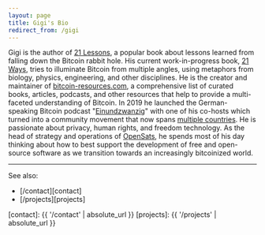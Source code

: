 ```yaml
---
layout: page
title: Gigi's Bio
redirect_from: /gigi
---
```


Gigi is the author of [21 Lessons](https://21lessons.com/), a popular book about
lessons learned from falling down the Bitcoin rabbit hole.  His current
work-in-progress book, [21 Ways](https://21-ways.com/), tries to illuminate
Bitcoin from multiple angles, using metaphors from biology, physics,
engineering, and other disciplines. He is the creator and maintainer
of [bitcoin-resources.com](https://bitcoin-resources.com/), a comprehensive list
of curated books, articles, podcasts, and other resources that help to provide a
multi-faceted understanding of Bitcoin.  In 2019 he launched the German-speaking
Bitcoin podcast \"[Einundzwanzig](https://einundzwanzig.space/)\" with one of
his co-hosts which turned into a community movement that now spans [multiple
countries](https://twentyone.world/). He is passionate about privacy, human
rights, and freedom technology. As the head of strategy and operations
of [OpenSats](https://opensats.org/), he spends most of his day thinking about
how to best support the development of free and open-source software as we
transition towards an increasingly bitcoinized world.

---

See also:

- [/contact][contact]
- [/projects][projects]

[contact]: {{ '/contact' | absolute_url }}
[projects]: {{ '/projects' | absolute_url }}
